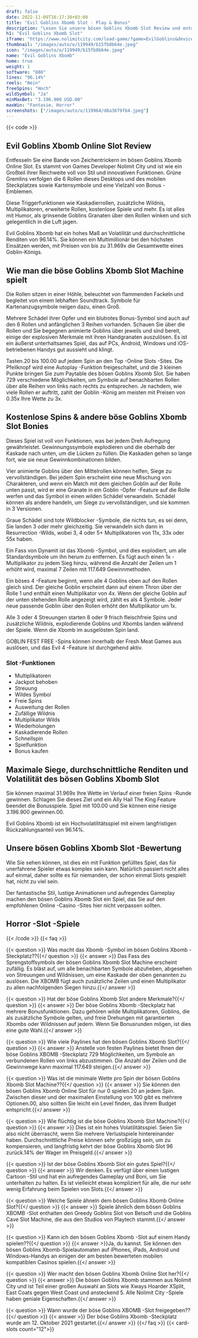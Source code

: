```yaml
---
draft: false
date: 2022-11-09T16:17:38+03:00
title: "Evil Goblins Xbomb Slot - Play & Bonus"
description: "Lesen Sie unsere bösen Goblins Xbomb Slot Review und entdecken Sie das Gameplay dieses Spiels im Cartoon-Stil. Wir werden auch sehen, wo wir es mit dem besten Casino -Bonus spielen können."
h1: "Evil Goblins Xbomb Slot"
iframe: "https://www.nolimitcity.com/load-game/?game=EvilGoblins&device=desktop"
thumbnail: "/images/auto/o/119949/b15fb8b64e.jpeg"
icon: "/images/auto/o/119949/b15fb8b64e.jpeg"
name: "Evil Goblins Xbomb"
home: true
weight: 1
software: "888"
lines: "96.14%"
reels: "Nein"
freeSpins: "Hoch"
wildSymbol: "Ja"
minMaxBet: "3.196.900 USD.00"
maxWin: "Fantasie, Horror"
screenshots: ["/images/auto/o/119964/d8a36f9f64.jpeg"]
---
```


{{< code >}}<h2>Evil Goblins Xbomb Online Slot Review</h2><p>Entfesseln Sie eine Bande von Zeichentrickern im bösen Goblins Xbomb Online Slot. Es stammt von Games Developer Nolimit City und ist wie ein Großteil ihrer Reichweite voll von Stil und innovativen Funktionen. Grüne Gremlins verfolgen die 6 Rollen dieses Desktops und des mobilen Steckplatzes sowie Kartensymbole und eine Vielzahl von Bonus -Emblemen.</p><p>Diese Triggerfunktionen wie Kaskadierrollen, zusätzliche Wildnis, Multiplikatoren, erweiterte Rollen, kostenlose Spiele und mehr. Es ist alles mit Humor, als grinsende Goblins Granaten über den Rollen winken und sich gelegentlich in die Luft jagen.</p><p>Evil Goblins Xbomb hat ein hohes Maß an Volatilität und durchschnittliche Renditen von 96.14%. Sie können ein Multimillionär bei den höchsten Einsätzen werden, mit Preisen von bis zu 31.969x die Gesamtwette eines Goblin-Königs.</p><h2>Wie man die böse Goblins Xbomb Slot Machine spielt</h2><p>Die Rollen sitzen in einer Höhle, beleuchtet von flammenden Fackeln und begleitet von einem lebhaften Soundtrack. Symbole für Kartenanzugsymbole neigen dazu, einen Groß.</p><p>Mehrere Schädel ihrer Opfer und ein blutrotes Bonus-Symbol sind auch auf den 6 Rollen und anfänglichen 3 Reihen vorhanden. Schauen Sie über die Rollen und Sie begegnen animierte Goblins über jeweils und sind bereit, einige der explosiven Merkmale mit ihren Handgranaten auszulösen. Es ist ein äußerst unterhaltsames Spiel, das auf PCs, Android, Windows und iOS-betriebenen Handys gut aussieht und klingt.</p><p>Tasten.20 bis 100.00 auf jedem Spin an den Top -Online Slots -Sites. Die Pfeilknopf wird eine Autoplay -Funktion freigeschaltet, und die 3 kleinen Punkte bringen Sie zum Paytable des bösen Goblins Xbomb Slot. Sie haben 729 verschiedene Möglichkeiten, um Symbole auf benachbarten Rollen über alle Reihen von links nach rechts zu entsprechen. Je nachdem, wie viele Rollen er auftritt, zahlt der Goblin -König am meisten mit Preisen von 0.35x Ihre Wette zu 3x.</p><h2>Kostenlose Spins & andere böse Goblins Xbomb Slot Bonies</h2><p>Dieses Spiel ist voll von Funktionen, was bei jedem Dreh Aufregung gewährleistet. Gewinnungssymbole explodieren und die oberhalb der Kaskade nach unten, um die Lücken zu füllen. Die Kaskaden gehen so lange fort, wie sie neue Gewinnkombinationen bilden.</p><p>Vier animierte Goblins über den Mittelrollen können helfen, Siege zu vervollständigen. Bei jedem Spin erscheint eine neue Mischung von Charakteren, und wenn ein Match mit dem gleichen Goblin auf der Rolle unten passt, wird er eine Granate in ein Goblin -Opfer -Feature auf die Rolle werfen und das Symbol in einen wilden Schädel verwandeln. Schädel können als andere handeln, um Siege zu vervollständigen, und sie kommen in 3 Versionen.</p><p>Graue Schädel sind tote Wildblocker -Symbole, die nichts tun, es sei denn, Sie landen 3 oder mehr gleichzeitig. Sie verwandeln sich dann in Resurrection -Wilds, wobei 3, 4 oder 5+ Multiplikatoren von 11x, 33x oder 55x haben.</p><p>Ein Fass von Dynamit ist das Xbomb -Symbol, und dies explodiert, um alle Standardsymbole um ihn herum zu entfernen. Es fügt auch einen 1x -Multiplikator zu jedem Sieg hinzu, während die Anzahl der Zeilen um 1 erhöht wird, maximal 7 Zeilen mit 117.649 Gewinnmethoden.</p><p>Ein böses 4 -Feature beginnt, wenn alle 4 Goblins oben auf den Rollen gleich sind. Der gleiche Goblin erscheint dann auf einem Thron über der Rolle 1 und enthält einen Multiplikator von 4x. Wenn der gleiche Goblin auf der unten stehenden Rolle angezeigt wird, zählt es als 4 Symbole. Jeder neue passende Goblin über den Rollen erhöht den Multiplikator um 1x.</p><p>Alle 3 oder 4 Streuungen starten 8 oder 9 frisch fleischfreie Spins und zusätzliche Wildnis, explodierende Goblins und Xbombs landen während der Spiele. Wenn die Xbomb im ausgelösten Spin land.</p><p>GOBLIN FEST FREE -Spins können innerhalb der Fresh Meat Games aus auslösen, und das Evil 4 -Feature ist durchgehend aktiv.</p><h3>
Slot -Funktionen</h3><ul>
<li></span>
Multiplikatoren</li>
<li></span>
Jackpot behoben</li>
<li></span>
Streuung</li>
<li></span>
Wildes Symbol</li>
<li></span>
Freie Spins</li>
<li></span>
Ausweitung der Rollen</li>
<li></span>
Zufällige Wildnis</li>
<li></span>
Multiplikator Wilds</li>
<li></span>
Wiederholungen</li>
<li></span>
Kaskadierende Rollen</li>
<li></span>
Schnellspin</li>
<li></span>
Spielfunktion</li>
<li></span>
Bonus kaufen</li></ul><h2>Maximale Siege, durchschnittliche Renditen und Volatilität des bösen Goblins Xbomb Slot</h2><p>Sie können maximal 31.969x Ihre Wette im Verlauf einer freien Spins -Runde gewinnen. Schlagen Sie dieses Ziel und ein Ally Hail The King Feature beendet die Bonusspiele. Spiel mit 100.00 und Sie können eine riesige 3.196.900 gewinnen.00.</p><p>Evil Goblins Xbomb ist ein Hochvolatilitätsspiel mit einem langfristigen Rückzahlungsanteil von 96.14%.</p><h2>Unsere bösen Goblins Xbomb Slot -Bewertung</h2><p>Wie Sie sehen können, ist dies ein mit Funktion gefülltes Spiel, das für unerfahrene Spieler etwas komplex sein kann. Natürlich passiert nicht alles auf einmal, daher sollte es für niemanden, der schon einmal Slots gespielt hat, nicht zu viel sein.</p><p>Der fantastische Stil, lustige Animationen und aufregendes Gameplay machen den bösen Goblins Xbomb Slot ein Spiel, das Sie auf den empfohlenen Online -Casino -Sites hier nicht verpassen sollten.</p><h2>Horror -Slot -Spiele</h2>
{{< /code >}}
{{< faq >}}

{{< question >}} Was macht das Xbomb -Symbol im bösen Goblins Xbomb -Steckplatz??{{</ question >}}
{{< answer >}} Das Fass des Sprengstoffsymbols der bösen Goblins Xbomb Slot Machine erscheint zufällig. Es bläst auf, um alle benachbarten Symbole abzuheben, abgesehen von Streuungen und Wildnissen, um eine Kaskade der oben genannten zu auslösen. Die XBOMB fügt auch zusätzliche Zeilen und einen Multiplikator zu allen nachfolgenden Siegen hinzu.{{</ answer >}}

{{< question >}} Hat der böse Goblins Xbomb Slot andere Merkmale?{{</ question >}}
{{< answer >}} Der böse Goblins Xbomb -Steckplatz hat mehrere Bonusfunktionen. Dazu gehören wilde Multiplikatoren, Goblins, die als zusätzliche Symbole gelten, und freie Drehungen mit garantierten Xbombs oder Wildnissen auf jedem. Wenn Sie Bonusrunden mögen, ist dies eine gute Wahl.{{</ answer >}}

{{< question >}} Wie viele Paylines hat den bösen Goblins Xbomb Slot?{{</ question >}}
{{< answer >}} Anstelle von festen Paylines bietet Ihnen der böse Goblins XBOMB -Steckplatz 729 Möglichkeiten, um Symbole an verbundenen Rollen von links abzustimmen. Die Anzahl der Zeilen und die Gewinnwege kann maximal 117.649 steigen.{{</ answer >}}

{{< question >}} Was ist die minimale Wette pro Spin der bösen Goblins Xbomb Slot Machine??{{</ question >}}
{{< answer >}} Sie können den bösen Goblins Xbomb Online Slot für nur 0 spielen.20 an jedem Spin. Zwischen dieser und der maximalen Einstellung von 100 gibt es mehrere Optionen.00, also sollten Sie leicht ein Level finden, das Ihrem Budget entspricht.{{</ answer >}}

{{< question >}} Wie flüchtig ist die böse Goblins Xbomb Slot Machine?{{</ question >}}
{{< answer >}} Dies ist ein hohes Volatilitätsspiel. Seien Sie also nicht überrascht, wenn Sie mehrere Verlustspiele hintereinander haben. Durchschnittliche Preise können sehr großzügig sein, um zu kompensieren, und langfristig kehrt der böse Goblins Xbomb Slot 96 zurück.14% der Wager im Preisgeld.{{</ answer >}}

{{< question >}} Ist der böse Goblins Xbomb Slot ein gutes Spiel?{{</ question >}}
{{< answer >}} Wir denken. Es verfügt über einen lustigen Cartoon -Stil und hat ein aufregendes Gameplay und Boni, um Sie unterhalten zu halten. Es ist vielleicht etwas kompliziert für alle, die nur sehr wenig Erfahrung beim Spielen von Slots.{{</ answer >}}

{{< question >}} Welche Spiele ähneln dem bösen Goblins Xbomb Online Slot?{{</ question >}}
{{< answer >}} Spiele ähnlich dem bösen Goblins XBOMB -Slot enthalten den Greedy Goblins Slot von Betsoft und die Goblins Cave Slot Machine, die aus den Studios von Playtech stammt.{{</ answer >}}

{{< question >}} Kann ich den bösen Goblins Xbomb -Slot auf einem Handy spielen??{{</ question >}}
{{< answer >}}Ja, du kannst. Sie können den bösen Goblins Xbomb-Spielautomaten auf iPhones, iPads, Android und Windows-Handys an einigen der am besten bewerteten mobilen kompatiblen Casinos spielen.{{</ answer >}}

{{< question >}} Wer macht den bösen Goblins Xbomb Online Slot her?{{</ question >}}
{{< answer >}} Die bösen Goblins Xbomb stammen aus Nolimit City und ist Teil einer großen Auswahl an Slots wie Xways Hoarder XSplit, East Coats gegen West Coast und ansteckend 5. Alle Nolimit City -Spiele haben geniale Eigenschaften.{{</ answer >}}

{{< question >}} Wann wurde der böse Goblins XBOMB -Slot freigegeben??{{</ question >}}
{{< answer >}} Der böse Goblins Xbomb -Steckplatz wurde am 12. Oktober 2021 gestartet.{{</ answer >}}
{{</ faq >}}
{{< card-slots count="12">}}